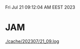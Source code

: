 Fri Jul 21 09:12:04 AM EEST 2023
# JAM
<a href='./cache/202307/21_09.log'>./cache/202307/21_09.log</a>
